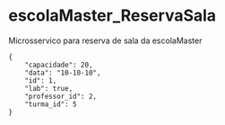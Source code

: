 # escolaMaster_ReservaSala
Microsservico para reserva de sala da escolaMaster

    {
        "capacidade": 20,
        "data": "10-10-10",
        "id": 1,
        "lab": true,
        "professor_id": 2,
        "turma_id": 5
    }